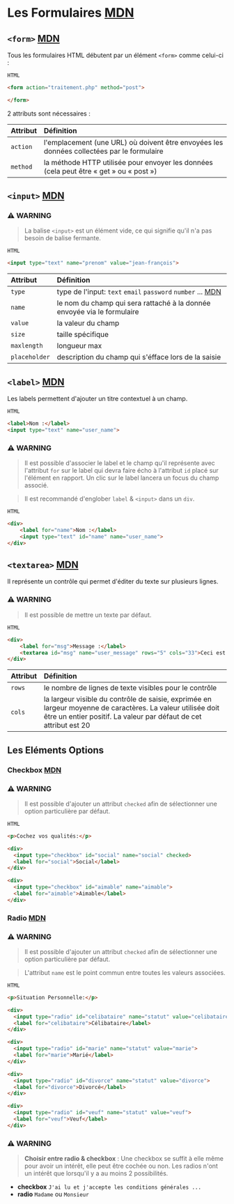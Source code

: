 # Les Formulaires [MDN](https://developer.mozilla.org/fr/docs/Learn/Forms)

## `<form>` [MDN](https://developer.mozilla.org/fr/docs/Web/HTML/Element/Form)

Tous les formulaires HTML débutent par un élément `<form>` comme celui-ci :

`HTML`

```html
<form action="traitement.php" method="post">

</form>
```

2 attributs sont nécessaires :

| Attribut  | Définition                                                                                |
| :-------- | :---------------------------------------------------------------------------------------- | 
| `action`  | l'emplacement (une URL) où doivent être envoyées les données collectées par le formulaire |
| `method`  | la méthode HTTP utilisée pour envoyer les données (cela peut être « get » ou « post »)    |


## `<input>` [MDN](https://developer.mozilla.org/fr/docs/Web/HTML/Element/Input)

### ⚠️ WARNING

> La balise `<input>` est un élément vide, ce qui signifie qu'il n'a pas besoin de balise fermante.

`HTML`

```html
<input type="text" name="prenom" value="jean-françois">
```

| Attribut      | Définition                                                                                |
| :------------ | :---------------------------------------------------------------------------------------- | 
| `type`        | type de l'input: `text` `email` `password` `number` ... [MDN](https://developer.mozilla.org/fr/docs/Web/HTML/Element/Input#les_diff%C3%A9rents_types_de_champs_input)    |
| `name`        | le nom du champ qui sera rattaché à la donnée envoyée via le formulaire                   |
| `value`       | la valeur du champ                                                                        |
| `size`        | taille spécifique                                                                         |
| `maxlength`   | longueur max                                                                              |
| `placeholder` | description du champ qui s'éfface lors de la saisie                                                              |


## `<label>` [MDN](https://developer.mozilla.org/fr/docs/Web/HTML/Element/Label)

Les labels permettent d'ajouter un titre contextuel à un champ.

`HTML`

```html
<label>Nom :</label>
<input type="text" name="user_name">
```

### ⚠️ WARNING

> Il est possible d'associer le label et le champ qu'il représente avec l'attribut `for` sur le label qui devra faire écho à l'attribut `id` placé sur l'élément en rapport. Un clic sur le label lancera un focus du champ associé.

> Il est recommandé d'englober `label` & `<input>` dans un `div`.

`HTML`

```html
<div>
    <label for="name">Nom :</label>
    <input type="text" id="name" name="user_name">
</div>
```

## `<textarea>` [MDN](https://developer.mozilla.org/fr/docs/Web/HTML/Element/Textarea)

Il représente un contrôle qui permet d'éditer du texte sur plusieurs lignes.

### ⚠️ WARNING

> Il est possible de mettre un texte par défaut.

`HTML`

```html
<div>
    <label for="msg">Message :</label>
    <textarea id="msg" name="user_message" rows="5" cols="33">Ceci est un texte par défaut</textarea>
</div>
```

| Attribut  | Définition                                                                                |
| :-------- | :---------------------------------------------------------------------------------------- | 
| `rows`    | le nombre de lignes de texte visibles pour le contrôle                                    |
| `cols`    | la largeur visible du contrôle de saisie, exprimée en largeur moyenne de caractères. La valeur utilisée doit être un entier positif. La valeur par défaut de cet attribut est 20                                                                           |

## Les Eléments Options

### Checkbox [MDN](https://developer.mozilla.org/fr/docs/Web/HTML/Element/Input/checkbox)

### ⚠️ WARNING

> Il est possible d'ajouter un attribut `checked` afin de sélectionner une option particulière par défaut.

`HTML`

```html
<p>Cochez vos qualités:</p>

<div>
  <input type="checkbox" id="social" name="social" checked>
  <label for="social">Social</label>
</div>

<div>
  <input type="checkbox" id="aimable" name="aimable">
  <label for="aimable">Aimable</label>
</div>
```

### Radio [MDN](https://developer.mozilla.org/fr/docs/Web/HTML/Element/Input/radio)

### ⚠️ WARNING

> Il est possible d'ajouter un attribut `checked` afin de sélectionner une option particulière par défaut.

> L'attribut `name` est le point commun entre toutes les valeurs associées.

`HTML`

```html
<p>Situation Personnelle:</p>

<div>
  <input type="radio" id="celibataire" name="statut" value="celibataire" checked>
  <label for="celibataire">Célibataire</label>
</div>

<div>
  <input type="radio" id="marie" name="statut" value="marie">
  <label for="marie">Marié</label>
</div>

<div>
  <input type="radio" id="divorce" name="statut" value="divorce">
  <label for="divorce">Divorcé</label>
</div>

<div>
  <input type="radio" id="veuf" name="statut" value="veuf">
  <label for="veuf">Veuf</label>
</div>

```

### ⚠️ WARNING

> **Choisir entre radio & checkbox** : Une checkbox se suffit à elle même pour avoir un intérêt, elle peut être cochée ou non. Les radios n'ont un intérêt que lorsqu'il y a au moins 2 possibilités.

- **checkbox** `J'ai lu et j'accepte les conditions générales ...`
- **radio** `Madame` ou `Monsieur`


